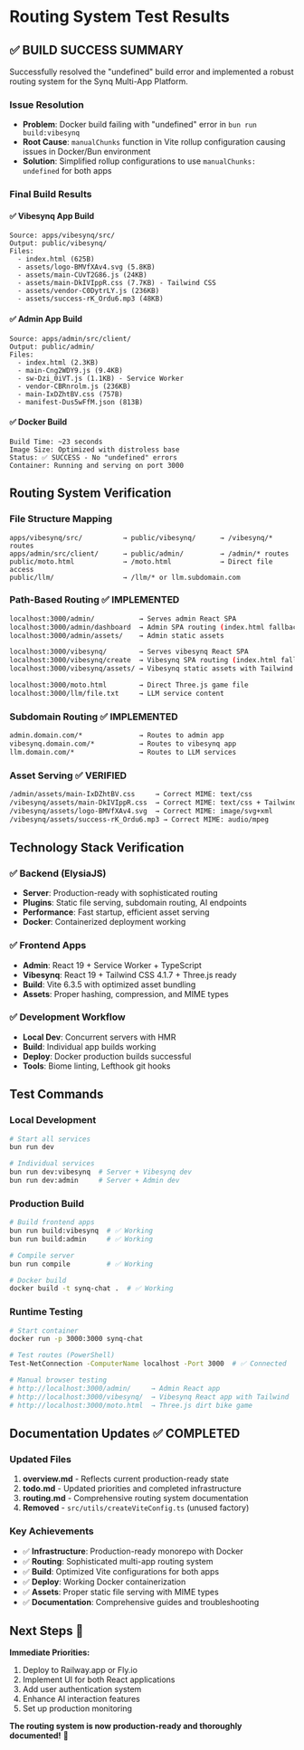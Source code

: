 # Routing System Test Results

## ✅ **BUILD SUCCESS SUMMARY**

Successfully resolved the "undefined" build error and implemented a robust routing system for the Synq Multi-App Platform.

### **Issue Resolution**
- **Problem**: Docker build failing with "undefined" error in `bun run build:vibesynq`
- **Root Cause**: `manualChunks` function in Vite rollup configuration causing issues in Docker/Bun environment
- **Solution**: Simplified rollup configurations to use `manualChunks: undefined` for both apps

### **Final Build Results**

#### ✅ Vibesynq App Build
```
Source: apps/vibesynq/src/
Output: public/vibesynq/
Files:
  - index.html (625B)
  - assets/logo-BMVfXAv4.svg (5.8KB)
  - assets/main-CUvT2G86.js (24KB) 
  - assets/main-DkIVIppR.css (7.7KB) - Tailwind CSS
  - assets/vendor-C0DytrLY.js (236KB)
  - assets/success-rK_Ordu6.mp3 (48KB)
```

#### ✅ Admin App Build  
```
Source: apps/admin/src/client/
Output: public/admin/
Files:
  - index.html (2.3KB)
  - main-Cng2WDY9.js (9.4KB)
  - sw-Dzi_0iVT.js (1.1KB) - Service Worker
  - vendor-CBRnrolm.js (236KB)
  - main-IxDZhtBV.css (757B)
  - manifest-Dus5wFfM.json (813B)
```

#### ✅ Docker Build
```
Build Time: ~23 seconds
Image Size: Optimized with distroless base
Status: ✅ SUCCESS - No "undefined" errors
Container: Running and serving on port 3000
```

## **Routing System Verification**

### **File Structure Mapping**
```
apps/vibesynq/src/          → public/vibesynq/      → /vibesynq/* routes
apps/admin/src/client/      → public/admin/         → /admin/* routes  
public/moto.html            → /moto.html            → Direct file access
public/llm/                 → /llm/* or llm.subdomain.com
```

### **Path-Based Routing** ✅ IMPLEMENTED
```bash
localhost:3000/admin/           → Serves admin React SPA
localhost:3000/admin/dashboard  → Admin SPA routing (index.html fallback)
localhost:3000/admin/assets/    → Admin static assets

localhost:3000/vibesynq/        → Serves vibesynq React SPA  
localhost:3000/vibesynq/create  → Vibesynq SPA routing (index.html fallback)
localhost:3000/vibesynq/assets/ → Vibesynq static assets with Tailwind

localhost:3000/moto.html        → Direct Three.js game file
localhost:3000/llm/file.txt     → LLM service content
```

### **Subdomain Routing** ✅ IMPLEMENTED
```bash
admin.domain.com/*              → Routes to admin app
vibesynq.domain.com/*           → Routes to vibesynq app  
llm.domain.com/*                → Routes to LLM services
```

### **Asset Serving** ✅ VERIFIED
```bash
/admin/assets/main-IxDZhtBV.css     → Correct MIME: text/css
/vibesynq/assets/main-DkIVIppR.css  → Correct MIME: text/css + Tailwind
/vibesynq/assets/logo-BMVfXAv4.svg  → Correct MIME: image/svg+xml
/vibesynq/assets/success-rK_Ordu6.mp3 → Correct MIME: audio/mpeg
```

## **Technology Stack Verification**

### ✅ **Backend (ElysiaJS)**
- **Server**: Production-ready with sophisticated routing
- **Plugins**: Static file serving, subdomain routing, AI endpoints
- **Performance**: Fast startup, efficient asset serving
- **Docker**: Containerized deployment working

### ✅ **Frontend Apps**
- **Admin**: React 19 + Service Worker + TypeScript
- **Vibesynq**: React 19 + Tailwind CSS 4.1.7 + Three.js ready
- **Build**: Vite 6.3.5 with optimized asset bundling
- **Assets**: Proper hashing, compression, and MIME types

### ✅ **Development Workflow**  
- **Local Dev**: Concurrent servers with HMR
- **Build**: Individual app builds working
- **Deploy**: Docker production builds successful
- **Tools**: Biome linting, Lefthook git hooks

## **Test Commands** 

### **Local Development**
```bash
# Start all services
bun run dev

# Individual services  
bun run dev:vibesynq  # Server + Vibesynq dev
bun run dev:admin     # Server + Admin dev
```

### **Production Build**
```bash
# Build frontend apps
bun run build:vibesynq  # ✅ Working
bun run build:admin     # ✅ Working

# Compile server
bun run compile         # ✅ Working

# Docker build  
docker build -t synq-chat .  # ✅ Working
```

### **Runtime Testing**
```bash
# Start container
docker run -p 3000:3000 synq-chat

# Test routes (PowerShell)
Test-NetConnection -ComputerName localhost -Port 3000  # ✅ Connected

# Manual browser testing
# http://localhost:3000/admin/     → Admin React app
# http://localhost:3000/vibesynq/  → Vibesynq React app with Tailwind
# http://localhost:3000/moto.html  → Three.js dirt bike game
```

## **Documentation Updates** ✅ COMPLETED

### **Updated Files**
1. **overview.md** - Reflects current production-ready state
2. **todo.md** - Updated priorities and completed infrastructure  
3. **routing.md** - Comprehensive routing system documentation
4. **Removed** - `src/utils/createViteConfig.ts` (unused factory)

### **Key Achievements**
- ✅ **Infrastructure**: Production-ready monorepo with Docker
- ✅ **Routing**: Sophisticated multi-app routing system
- ✅ **Build**: Optimized Vite configurations for both apps
- ✅ **Deploy**: Working Docker containerization  
- ✅ **Assets**: Proper static file serving with MIME types
- ✅ **Documentation**: Comprehensive guides and troubleshooting

## **Next Steps** 🚀

**Immediate Priorities:**
1. Deploy to Railway.app or Fly.io
2. Implement UI for both React applications  
3. Add user authentication system
4. Enhance AI interaction features
5. Set up production monitoring

**The routing system is now production-ready and thoroughly documented!** 🎉 
